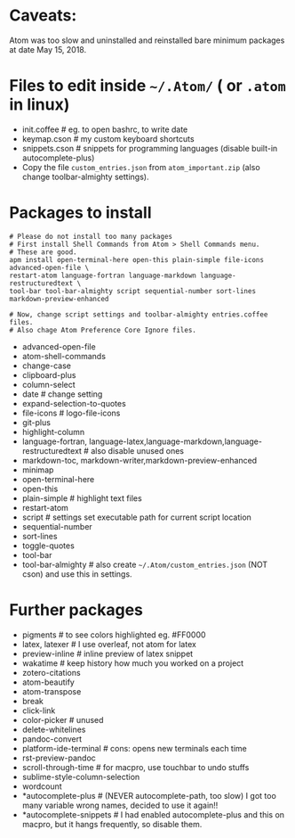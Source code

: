 # Caveats:
Atom was too slow and uninstalled and reinstalled bare minimum packages at date May 15, 2018.

# Files to edit inside `~/.Atom/`  ( or `.atom` in linux)
- init.coffee # eg. to open bashrc, to write date
- keymap.cson # my custom keyboard shortcuts
- snippets.cson # snippets for programming languages (disable built-in autocomplete-plus)
- Copy the file `custom_entries.json` from `atom_important.zip` (also change toolbar-almighty settings).

# Packages to install
```
# Please do not install too many packages
# First install Shell Commands from Atom > Shell Commands menu.
# These are good.
apm install open-terminal-here open-this plain-simple file-icons advanced-open-file \
restart-atom language-fortran language-markdown language-restructuredtext \
tool-bar tool-bar-almighty script sequential-number sort-lines markdown-preview-enhanced

# Now, change script settings and toolbar-almighty entries.coffee files.
# Also chage Atom Preference Core Ignore files.
```
- advanced-open-file
- atom-shell-commands
- change-case
- clipboard-plus
- column-select
- date # change setting
- expand-selection-to-quotes
- file-icons # logo-file-icons
- git-plus
- highlight-column
- language-fortran, language-latex,language-markdown,language-restructuredtext  # also disable unused ones
- markdown-toc, markdown-writer,markdown-preview-enhanced 
- minimap
- open-terminal-here
- open-this
- plain-simple # highlight text files
- restart-atom
- script # settings set executable path for current script location
- sequential-number 
- sort-lines 
- toggle-quotes
- tool-bar
- tool-bar-almighty # also create `~/.Atom/custom_entries.json` (NOT cson) and use this in settings.


# Further packages
- pigments # to see colors highlighted eg. #FF0000
- latex, latexer # I use overleaf, not atom for latex
- preview-inline # inline preview of latex snippet
- wakatime # keep history how much you worked on a project
- zotero-citations
- atom-beautify
- atom-transpose
- break
- click-link
- color-picker # unused
- delete-whitelines
- pandoc-convert
- platform-ide-terminal # cons: opens new terminals each time
- rst-preview-pandoc
- scroll-through-time # for macpro, use touchbar to undo stuffs
- sublime-style-column-selection
- wordcount
- *autocomplete-plus # (NEVER autocomplete-path, too slow) I got too many variable wrong names, decided to use it again!!
- *autocomplete-snippets # I had enabled autocomplete-plus and this on macpro, but it hangs frequently, so disable them.

